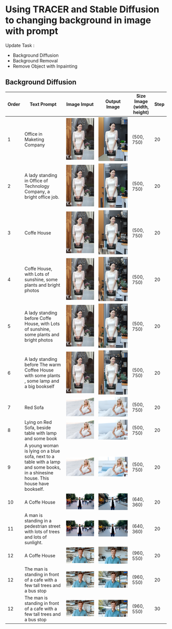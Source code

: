 # Using TRACER and Stable Diffusion to changing background in image with prompt

Update Task :

- Background Diffusion
- Background Removal
- Remove Object with Inpainting

## Background Diffusion

|Order | Text Prompt | Image Imput | Output Image | Size Image (width, height) | Step |
|------|-------------|-------------|--------------|------------|-------|
| 1 | Office in Maketing Company | ![Image](BackGroundChanging/Image/Test1.jpg) | ![Image](BackGroundChanging/Image/Test1Out.png)| (500, 750) | 20 |
| 2 | A lady standing in Office of Technology Company, a bright office job. | ![Image](BackGroundChanging/Image/Test1.jpg) | ![Image](BackGroundChanging/Image/Test1Out1.png)|  (500, 750) | 20 |
| 3 | Coffe House | ![Image](BackGroundChanging/Image/Test1.jpg) | ![Image](BackGroundChanging/Image/Test1Out2.png)| (500, 750) | 20 |
| 4 | Coffe House, with Lots of sunshine, some plants and bright photos | ![Image](BackGroundChanging/Image/Test1.jpg) | ![Image](BackGroundChanging/Image/Test1Out3.png)| (500, 750) | 20 |
| 5 | A lady standing before Coffe House, with Lots of sunshine, some plants and bright photos | ![Image](BackGroundChanging/Image/Test1.jpg) | ![Image](BackGroundChanging/Image/Test1Out4.png)| (500, 750) | 20 |
| 6 | A lady standing before The warm Coffee House with some plants , some lamp and a big bookself | ![Image](BackGroundChanging/Image/Test1.jpg) | ![Image](BackGroundChanging/Image/Test1Out5.png)| (500, 750) | 20 |
| 7 | Red Sofa | ![Image](BackGroundChanging/Image/Test4.jpg) | ![Image](BackGroundChanging/Image/Test4Out.png)| (500, 750) | 20 |
| 8 | Lying on Red Sofa, beside table with lamp and some book | ![Image](BackGroundChanging/Image/Test4.jpg) | ![Image](BackGroundChanging/Image/Test4Out1.png)| (500, 750) | 20 |
| 9 | A young woman is lying on a blue sofa, next to a table with a lamp and some books, in a shinesine house. This house have bookself. | ![Image](BackGroundChanging/Image/Test4.jpg) | ![Image](BackGroundChanging/Image/Test4Out2.png)| (500, 750) | 20 |
| 10 | A Coffe House | ![Image](BackGroundChanging/Image/Test3.jpg) | ![Image](BackGroundChanging/Image/Test3Out.png)| (640, 360) | 20 |
| 11 | A man is standing in a pedestrian street with lots of trees and lots of sunlight. | ![Image](BackGroundChanging/Image/Test3.jpg) | ![Image](BackGroundChanging/Image/Test3Out1.png)| (640, 360) | 20 |
| 12 | A Coffe House | ![Image](BackGroundChanging/Image/Test2.png) | ![Image](BackGroundChanging/Image/Test2OutOut.png)| (960, 550) | 20 |
| 12 | The man is standing in front of a cafe with a few tall trees and a bus stop | ![Image](BackGroundChanging/Image/Test2.png) | ![Image](BackGroundChanging/Image/Test2Out2.png)| (960, 550) | 20 |
| 12 | The man is standing in front of a cafe with a few tall trees and a bus stop | ![Image](BackGroundChanging/Image/Test2.png) | ![Image](BackGroundChanging/Image/Test2Out3.png)| (960, 550) | 30 |
